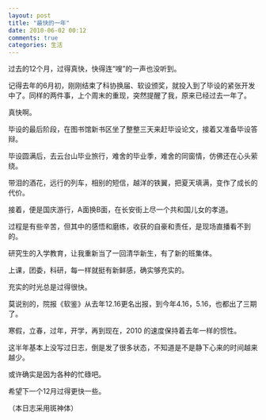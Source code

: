 ```yaml
---
layout: post
title: "最快的一年"
date: 2010-06-02 00:12
comments: true
categories: 生活
---
```

过去的12个月，过得真快，快得连“嗖”的一声也没听到。

记得去年的6月初，刚刚结束了科协换届、软设颁奖，就投入到了毕设的紧张开发中了。同样的两件事，上个周末的重现，突然提醒了我，原来已经过去一年了。

真快啊。

毕设的最后阶段，在图书馆新书区坐了整整三天来赶毕设论文，接着又准备毕设答辩。

毕设圆满后，去云台山毕业旅行，难舍的毕业季，难舍的同窗情，仿佛还在心头萦绕。

带泪的酒花，远行的列车，相别的短信，越洋的铁翼，把夏天填满，变作了成长的代价。<!-- more -->

接着，便是国庆游行，A面换B面，在长安街上尽一个共和国儿女的孝道。

过程是有些辛苦，但其中的感悟和磨练，收获的自豪和责任，是现场直播看不到的。

研究生的入学教育，让我重新当了一回清华新生，有了新的班集体。

上课，团委，科研，每一样就挺有新鲜感，确实够充实的。

充实的时光总是过得很快。

莫说别的，院报《软鉴》从去年12.16更名出报，到今年4.16，5.16，也都出了三期了。

寒假，立春，过年，开学，再到现在，2010 的速度保持着去年一样的惯性。

这半年基本上没写过日志，倒是发了很多状态，不知道是不是静下心来的时间越来越少。

或许确实是因为各种的忙碌吧。

希望下一个12月过得更快一些。

（本日志采用斑神体）